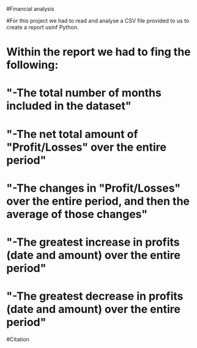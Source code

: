 #Financial analysis

#For this project we had to read and analyse a CSV file provided to us to create a report usinf Python.
# Within the report we had to fing the following:
# "-The total number of months included in the dataset"
# "-The net total amount of "Profit/Losses" over the entire period"
# "-The changes in "Profit/Losses" over the entire period, and then the average of those changes"
# "-The greatest increase in profits (date and amount) over the entire period"
# "-The greatest decrease in profits (date and amount) over the entire period"

#Citation
